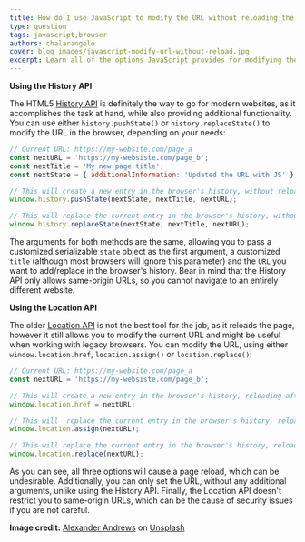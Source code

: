 ```yaml
---
title: How do I use JavaScript to modify the URL without reloading the page?
type: question
tags: javascript,browser
authors: chalarangelo
cover: blog_images/javascript-modify-url-without-reload.jpg
excerpt: Learn all of the options JavaScript provides for modifying the URL of the current page in the browser without reloading the page.
---
```


**Using the History API**

The HTML5 [History API](https://developer.mozilla.org/en-US/docs/Web/API/History_API) is definitely the way to go for modern websites, as it accomplishes the task at hand, while also providing additional functionality. You can use either `history.pushState()` or `history.replaceState()` to modify the URL in the browser, depending on your needs:

```js
// Current URL: https://my-website.com/page_a
const nextURL = 'https://my-websiste.com/page_b';
const nextTitle = 'My new page title';
const nextState = { additionalInformation: 'Updated the URL with JS' };

// This will create a new entry in the browser's history, without reloading
window.history.pushState(nextState, nextTitle, nextURL);

// This will replace the current entry in the browser's history, without reloading
window.history.replaceState(nextState, nextTitle, nextURL);
```

The arguments for both methods are the same, allowing you to pass a customized serializable `state` object as the first argument, a customized `title` (although most browsers will ignore this parameter) and the `URL` you want to add/replace in the browser's history. Bear in mind that the History API only allows same-origin URLs, so you cannot navigate to an entirely different website.

**Using the Location API**

The older [Location API](https://developer.mozilla.org/en-US/docs/Web/API/Location) is not the best tool for the job, as it reloads the page, however it still allows you to modify the current URL and might be useful when working with legacy browsers. You can modify the URL, using either `window.location.href`, `location.assign()` or `location.replace()`:

```js
// Current URL: https://my-website.com/page_a
const nextURL = 'https://my-websiste.com/page_b';

// This will create a new entry in the browser's history, reloading afterwards
window.location.href = nextURL;

// This will  replace the current entry in the browser's history, reloading afterwards
window.location.assign(nextURL);

// This will replace the current entry in the browser's history, reloading afterwards
window.location.replace(nextURL);
```

As you can see, all three options will cause a page reload, which can be undesirable. Additionally, you can only set the URL, without any additional arguments, unlike using the History API. Finally, the Location API doesn't restrict you to same-origin URLs, which can be the cause of security issues if you are not careful.

**Image credit:** [Alexander Andrews](https://unsplash.com/@alex_andrews?utm_source=unsplash&utm_medium=referral&utm_content=creditCopyText) on [Unsplash](https://unsplash.com/s/photos/code?utm_source=unsplash&utm_medium=referral&utm_content=creditCopyText)
